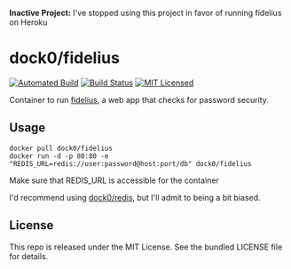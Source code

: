**Inactive Project:** I've stopped using this project in favor of running fidelius on Heroku

dock0/fidelius
=======

[![Automated Build](https://img.shields.io/docker/build/dock0/fidelius.svg)](https://hub.docker.com/r/dock0/fidelius/)
[![Build Status](https://img.shields.io/travis/com/dock0/fidelius.svg)](https://travis-ci.com/dock0/fidelius)
[![MIT Licensed](http://img.shields.io/badge/license-MIT-green.svg)](https://tldrlegal.com/license/mit-license)

Container to run [fidelius](https://github.com/akerl/fidelius), a web app that checks for password security.

## Usage

```
docker pull dock0/fidelius
docker run -d -p 80:80 -e "REDIS_URL=redis://user:password@host:port/db" dock0/fidelius
```

Make sure that REDIS_URL is accessible for the container

I'd recommend using [dock0/redis](https://github.com/dock0/redis), but I'll admit to being a bit biased.

## License

This repo is released under the MIT License. See the bundled LICENSE file for details.

